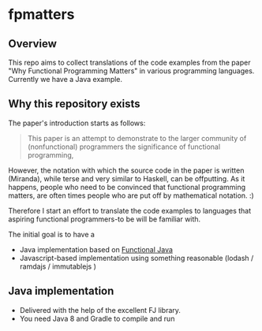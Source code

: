 # fpmatters

## Overview

This repo aims to collect translations of the code examples from the paper "Why Functional Programming Matters"
in various programming languages. Currently we have a Java example.

## Why this repository exists

The paper's introduction starts as follows:

> This paper is an attempt to demonstrate to the larger community of (nonfunctional)
programmers the significance of functional programming,

However, the notation with which the source code in the paper is written (Miranda), while terse and very similar to
Haskell, can be offputting.
As it happens, people who need to be convinced that functional programming matters, are often times people who are
put off by mathematical notation. :)

Therefore I start an effort to translate the code examples to languages that aspiring functional programmers-to be
will be familiar with.

The initial goal is to have a 
* Java implementation based on [Functional Java](https://github.com/functionaljava/functionaljava)
* Javascript-based implementation using something reasonable (lodash / ramdajs / immutablejs )

## Java implementation

* Delivered with the help of the excellent FJ library.
* You need Java 8 and Gradle to compile and run

